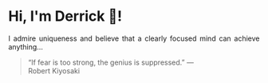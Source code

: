 # Hi, I'm Derrick 👋!
<p align="justify">I admire uniqueness and believe that a clearly focused mind can achieve anything...</p> 
<!-- #quote-start -->
<blockquote>&ldquo;If fear is too strong, the genius is suppressed.&rdquo; &mdash; <footer>Robert Kiyosaki</footer></blockquote>
<!-- #quote-end -->
